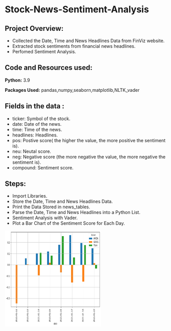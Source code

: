 # Stock-News-Sentiment-Analysis
## Project Overview:
- Collected the Date, Time and News Headlines Data from FinViz website.
- Extracted stock sentiments from financial news headlines.
- Perfomed Sentiment Analysis. 

## Code and Resources used:
**Python:** 3.9

**Packages Used:** pandas,numpy,seaborn,matplotlib,NLTK_vader

## Fields in the data :
- ticker: Symbol of the stock.
- date: Date of the news.
- time: Time of the news.
- headlines: Headlines.
- pos: Postive score( the higher the value, the more positive the sentiment is).
- neu: Neutal score.
- neg: Negative score (the more negative the value, the more negative the sentiment is).
- compound: Sentiment score.



## Steps:
- Import Libraries.
- Store the Date, Time and News Headlines Data.
- Print the Data Stored in news_tables.
- Parse the Date, Time and News Headlines into a Python List.
- Sentiment Analysis with Vader.
- Plot a Bar Chart of the Sentiment Score for Each Day.

<img src='news.png' width='300' height='300'>

